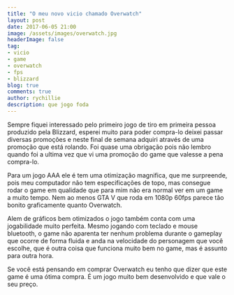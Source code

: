 ```yaml
---
title: "O meu novo vicio chamado Overwatch"
layout: post
date: 2017-06-05 21:00
image: /assets/images/overwatch.jpg
headerImage: false
tag:
- vicio
- game
- overwatch
- fps
- blizzard
blog: true
comments: true
author: rychillie
description: que jogo foda
---
```

<script async src="//pagead2.googlesyndication.com/pagead/js/adsbygoogle.js"></script>
<!-- Anuncio Blog Rychillie -->
<ins class="adsbygoogle"
     style="display:block"
     data-ad-client="ca-pub-7837358846130941"
     data-ad-slot="9265933715"
     data-ad-format="auto"></ins>
<script>
(adsbygoogle = window.adsbygoogle || []).push({});
</script>

Sempre fiquei interessado pelo primeiro jogo de tiro em primeira pessoa produzido pela Blizzard, esperei muito para poder compra-lo deixei passar diversas promoções e neste final de semana adquiri através de uma promoção que está rolando. Foi quase uma obrigação pois não lembro quando foi a ultima vez que vi uma promoção do game que valesse a pena compra-lo.

Para um jogo AAA ele é tem uma otimização magnifica, que me surpreende, pois meu computador não tem especificações de topo, mas consegue rodar o game em qualidade que para mim não era normal ver em um game a muito tempo. Nem ao menos GTA V que roda em 1080p 60fps parece tão bonito graficamente quanto Overwatch.

Alem de gráficos bem otimizados o jogo também conta com uma jogabilidade muito perfeita. Mesmo jogando com teclado e mouse bluetooth, o game não aparenta ter nenhum problema durante o gameplay que ocorre de forma fluida e anda na velocidade do personagem que você escolhe, que é outra coisa que funciona muito bem no game, mas é assunto para outra hora.

Se você está pensando em comprar Overwatch eu tenho que dizer que este game é uma ótima compra. É um jogo muito bem desenvolvido e que vale o seu preço.
